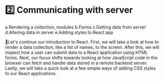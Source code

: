 # 2️⃣ Communicating with server

a.Rendering a collection, modules
b.Forms
c.Getting data from server
d.Altering data in server
e.Adding styles to React app

📣Let's continue our introduction to React. First, we will take a look at how to render a data collection, like a list of names, to the screen. After this, we will inspect how a user can submit data to a React application using HTML forms. Next, our focus shifts towards looking at how JavaScript code in the browser can fetch and handle data stored in a remote backend server. Lastly, we will take a quick look at a few simple ways of adding CSS styles to our React applications.
